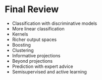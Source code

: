 # Final Review

* Classification with discriminative models
* More linear classification
* Kernels
* Richer output spaces
* Boosting
* Clustering
* Informative projections
* Beyond projections
* Prediction with expert advice
* Semisupervised and active learning

